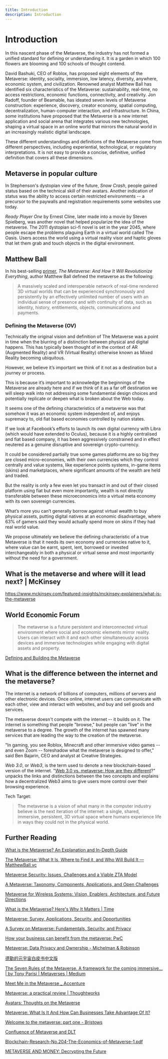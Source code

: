 ```yaml
---
title: Introduction 
description: Introduction
---
```

# Introduction

In this nascent phase of the Metaverse, the industry has not formed a unified standard for defining or understanding it. It is a garden in which 100 flowers are blooming and 100 schools of thought contend. 

David Bashuki, CEO of Roblox, has proposed eight elements of the Metaverse: identity, sociality, immersion, low latency, diversity, anywhere, economic system, and civilization. Renowned analyst Matthew Ball has identified six characteristics of the Metaverse: sustainability, real-time, no access restrictions, economic functions, connectivity, and creativity. Jon Radoff, founder of Beamable, has ideated seven levels of Metaverse construction: experience, discovery, creator economy, spatial computing, decentralization, human-computer interaction, and infrastructure. In China, some institutions have proposed that the Metaverse is a new internet application and social arena that integrates various new technologies, shaping a virtual space in an online world that mirrors the natural world in an increasingly realistic digital landscape. 

These different understandings and definitions of the Metaverse come from different perspectives, including experiential, technological, or regulatory interpretations. It is not easy to provide a concise, definitive, unified definition that covers all these dimensions. 

## Metaverse in popular culture

In Stephenson's dystopian view of the future, *Snow Crash*, people gained status based on the technical skill of their avatars. Another indication of status was the ability to access certain restricted environments -- a precursor to the paywalls and registration requirements some websites use today.

*Ready Player One* by Ernest Cline, later made into a movie by Steven Spielberg, was another novel that helped popularize the idea of the metaverse. The 2011 dystopian sci-fi novel is set in the year 2045, where people escape the problems plaguing Earth in a virtual world called The Oasis. Users access the world using a virtual reality visor and haptic gloves that let them grab and touch objects in the digital environment.

## Matthew Ball 

In his best-selling [primer](https://www.matthewball.vc/metaversebook), *The Metaverse: And How It Will Revolutionize Everything*, author Matthew Ball defined the metaverse as the following:

> A massively scaled and interoperable network of real-time rendered 3D virtual worlds that can be experienced synchronously and persistently by an effectively unlimited number of users with an individual sense of presence and with continuity of data, such as identity, history, entitlements, objects, communications and payments. 

### Defining the Metaverse (OV)

Technically the original vision and definition of The Metaverse was a point in time when the blurring of a distinction between physical and digital happens. This has typically been thought of in the context of AR (Augmented Reality) and VR (Virtual Reality) otherwise known as Mixed Reality becoming ubiquitous.

However, we believe it’s important we think of it not as a destination but a journey or process.

This is because it’s important to acknowledge the beginnings of the Metaverse are already here and if we think of it as a far off destination we will sleep walk into not addressing some fundamental design choices and potentially replicate or deepen what is broken about the Web today.

It seems one of the defining characteristics of a metaverse was that somehow it was an economic system independent of, and enjoys supremacy to, old fiat based economies controlled by nation states.

If we look at Facebook’s efforts to launch its own digital currency with Libra (which would have extended to Oculus), because it is a highly centralised and fiat based company, it has been aggressively constrained and in effect neutered as a genuine disruptive and sovereign crypto-currency.

It could be considered partially true some games platforms are so big they are closed micro-economies, with their own currencies which they control centrally and value systems, like experience points systems, in-game items (skins) and marketplaces, where significant amounts of the wealth are held and traded.

But the reality is only a few even let you transact in and out of their closed platform using fiat but even more importantly, wealth is not directly transferable between these microeconomics into a virtual meta economy with its own sovereign currencies.

What’s more you can’t generally borrow against virtual wealth to buy physical assets, putting digital natives at an economic disadvantage, where 63% of gamers said they would actually spend more on skins if they had real world value.

We propose ultimately we believe the defining characteristic of a true Metaverse is that it needs its own economy and currencies native to it, where value can be earnt, spent, lent, borrowed or invested interchangeably in both a physical or virtual sense and most importantly without the need for a government.



## What is the metaverse and where will it lead next? | McKinsey
https://www.mckinsey.com/featured-insights/mckinsey-explainers/what-is-the-metaverse



## World Economic Forum

>  The metaverse is a future persistent and interconnected virtual environment where social and economic elements mirror reality. Users can interact with it and each other simultaneously across devices and immersive technologies while engaging with digital assets and property.

[Defining and Building the Metaverse](https://initiatives.weforum.org/defining-and-building-the-metaverse/home)

## What is the difference between the internet and the metaverse?

The internet is a network of billions of computers, millions of servers and other electronic devices. Once online, internet users can communicate with each other, view and interact with websites, and buy and sell goods and services.

The metaverse doesn't compete with the internet -- it builds on it. The internet is something that people "browse," but people can "live" in the metaverse to a degree. The growth of the internet has spawned many services that are leading the way to the creation of the metaverse.

"In gaming, you see Roblox, Minecraft and other immersive video games -- and even Zoom -- foreshadow what the metaverse is designed to offer," said Ben Bajarin, CEO and analyst at Creative Strategies.

*Web 3.0*, or *Web3*, is the term used to denote a new blockchain-based version of the internet. "[Web 3.0 vs. metaverse: How are they different](https://www.techtarget.com/whatis/feature/Web3-vs-metaverse-Whats-the-difference)?" unpacks the links and distinctions between the two concepts and explains how a decentralized Web3 aims to give users more control over their browsing experience.

Tech Target:

>  The metaverse is a vision of what many in the computer industry believe is the next iteration of the internet: a single, shared, immersive, persistent, 3D virtual space where humans experience life in ways they could not in the physical world.

## Further Reading

[What is the Metaverse? An Explanation and In-Depth Guide](https://www.techtarget.com/whatis/feature/The-metaverse-explained-Everything-you-need-to-know)

[The Metaverse: What It Is, Where to Find it, and Who Will Build It — MatthewBall.vc](https://www.matthewball.vc/all/themetaverse)

[Metaverse Security: Issues, Challenges and a Viable ZTA Model](https://www.mdpi.com/2079-9292/12/2/391)

[A Metaverse: Taxonomy, Components, Applications, and Open Challenges](https://ieeexplore.ieee.org/stamp/stamp.jsp?arnumber=9667507)

[Metaverse for Wireless Systems: Vision, Enablers, Architecture, and Future Directions](https://arxiv.org/pdf/2207.00413.pdf)

[What is the Metaverse? Here's Why It Matters | Time](https://time.com/6116826/what-is-the-metaverse/)

[Metaverse: Survey, Applications, Security, and Opportunities](https://arxiv.org/pdf/2210.07990.pdf)

[A Survey on Metaverse: Fundamentals, Security, and Privacy](https://arxiv.org/pdf/2203.02662.pdf)

[How your business can benefit from the metaverse: PwC](https://www.pwc.com/us/en/tech-effect/emerging-tech/demystifying-the-metaverse.html)

[Metaverse: Data Privacy and Ownership - Michelman & Robinson](https://www.mrllp.com/metaverse-data-privacy-ownership/)

[德勤的元宇宙白皮书中文版](http://www.chinatft.org/static/temimg/415848.pdf)

[The Seven Rules of the Metaverse. A framework for the coming immersive… | by Tony Parisi | Metaverses | Medium](https://medium.com/meta-verses/the-seven-rules-of-the-metaverse-7d4e06fa864c)

[Meet Me in the Metaverse _ Accenture](https://s3.amazonaws.com/tld-documents.llnassets.com/0035000/35482/meet%20me%20in%20the%20metaverse.pdf)

[Metaverse: a practical review | Thoughtworks](https://www.thoughtworks.com/insights/articles/metaverse-practical-review)

[Avatars: Thoughts on the Metaverse](https://www.pwccn.com/en/tmt/avatars-thoughts-on-the-metaverse-mar2022.pdf)

[Metaverse: What Is It And How Can Businesses Take Advantage Of It?](https://reputationup.com/en/metaverse-for-businesses/)

[Welcome to the metaverse: part one - Bristows](https://www.bristows.com/news/welcome-to-the-metaverse-part-one/)

[Confluence of Metaverse and DLT](https://www.cgi.com/sites/default/files/2022-11/20221101-cgi-whitepaper-metaverse-nl.pdf)

[Blockchain-Research-No.204-The-Economics-of-Metaverse-1.pdf](https://www.hashkey.com/viewerjs-0.5.8/documents/en/blockchain_research/Blockchain-Research-No.204-The-Economics-of-Metaverse-1.pdf)

[METAVERSE AND MONEY: Decrypting the Future](https://www.citifirst.com.hk/home/upload/citi_research/AZRC7.pdf)
